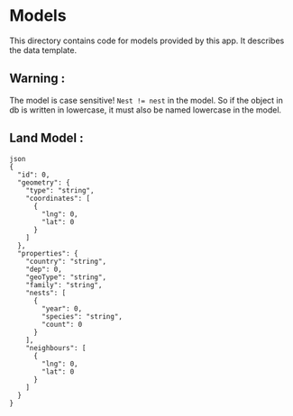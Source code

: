 # Models

This directory contains code for models provided by this app. It describes the data template.

## Warning :

The model is case sensitive! `Nest != nest` in the model. So if the object in db is written in lowercase, it must also be named lowercase in the model.

## Land Model : 
```
json
{
  "id": 0,
  "geometry": {
    "type": "string",
    "coordinates": [
      {
        "lng": 0,
        "lat": 0
      }
    ]
  },
  "properties": {
    "country": "string",
    "dep": 0,
    "geoType": "string",
    "family": "string",
    "nests": [
      {
        "year": 0,
        "species": "string",
        "count": 0
      }
    ],
    "neighbours": [
      {
        "lng": 0,
        "lat": 0
      }
    ]
  }
}
```